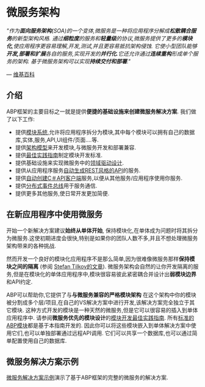 # 微服务架构

*"作为**面向服务架构**(SOA)的一个变体,微服务是一种将应用程序分解成**松散耦合服务**的新型架构风格. 通过**细粒度**的服务和**轻量级**的协议,微服务提供了更多的**模块化**,使应用程序更容易理解,开发,测试,并且更容易抵抗架构侵蚀. 它使小型团队能够**开发,部署和扩展**各自的服务,实现开发的**并行化**.它还允许通过**连续重构**形成单个服务的架构. 基于微服务架构可以实现**持续交付和部署**."*

— [维基百科](https://zh.wikipedia.org/wiki/Microservices)

## 介绍

ABP框架的主要目标之一就是提供**便捷的基础设施来创建微服务解决方案**. 我们做了以下工作:

* 提供[模块系统](Module-Development-Basics.md),允许将应用程序拆分为模块,其中每个模块可以拥有自己的数据库,实体,服务,API,UI组件/页面....等.
* 提供[架构模型](Best-Practices/Module-Architecture.md)来开发模块,与微服务开发和部署兼容.
* 提供[最佳实践指南](Best-Practices/Index.md)制定模块开发标准.
* 提供基础设施来实现微服务中的[领域驱动设计](Domain-Driven-Design.md).
* 提供从应用程序服务[自动生成REST风格的API](AspNetCore/Auto-API-Controllers.md)的服务.
* 提供[自动创建C＃API客户端](AspNetCore/Dynamic-CSharp-API-Clients.md)服务,以便从其他服务/应用程序使用你服务.
* 提供[分布式事件总线](Event-Bus.md)用于服务通信.
* 提供更多其他服务,使日常开发更加简便.

## 在新应用程序中使用微服务

开始一个新解决方案建议**始终从单体开始**, 保持模块化,在单体成为问题时将其拆分为微服务.这使初期进度会很快,特别是如果你的团队人数不多,并且不想处理微服务架构带来的各种挑战.

然而开发一个良好的模块化应用程序不是那么简单,因为很难像微服务那样**保持模块之间的隔离** (参阅 [Stefan Tilkov的文章](https://martinfowler.com/articles/dont-start-monolith.html)). 微服务架构会自然的让你开发隔离的服务,但是在模块化的单体应用程序中,模块很容易彼此紧密耦合并设计出**弱模块边界**和API约定.

ABP可以帮助你,它提供了与**与微服务兼容的严格模块架构** 在这个架构中你的模块被分割成多个层/项目,在自己的VS解决方案中进行开发,该解决方案完全独立于其它模块. 这种方式开发的模块是一种天然的微服务,但是它可以很容易的插入到单体应用程序中. 请参阅**微服务优先的模块设计**的[模块开发最佳实践指南](Best-Practices/Index.md). 所有[标准的ABP模块](https://github.com/abpframework/abp/tree/master/modules)都是基于本指南开发的. 因此你可以将这些模块嵌入到单体解决方案中使用它们,也可以单独部署通过远程API调用. 它们可以共享一个数据库,也可以通过简单配置使用自己的数据库.

## 微服务解决方案示例

[微服务解决方案示例](Samples/Microservice-Demo.md)演示了基于ABP框架的完整的微服务的解决方案.